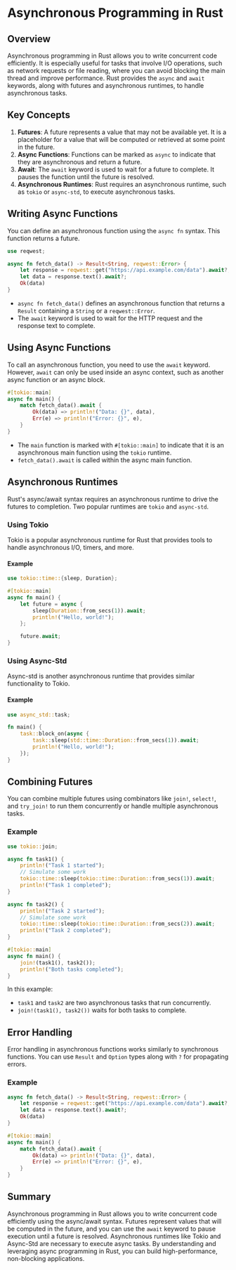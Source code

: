 # Asynchronous Programming in Rust

## Overview

Asynchronous programming in Rust allows you to write concurrent code efficiently. It is especially useful for tasks that involve I/O operations, such as network requests or file reading, where you can avoid blocking the main thread and improve performance. Rust provides the `async` and `await` keywords, along with futures and asynchronous runtimes, to handle asynchronous tasks.

## Key Concepts

1. **Futures**: A future represents a value that may not be available yet. It is a placeholder for a value that will be computed or retrieved at some point in the future.
2. **Async Functions**: Functions can be marked as `async` to indicate that they are asynchronous and return a future.
3. **Await**: The `await` keyword is used to wait for a future to complete. It pauses the function until the future is resolved.
4. **Asynchronous Runtimes**: Rust requires an asynchronous runtime, such as `tokio` or `async-std`, to execute asynchronous tasks.

## Writing Async Functions

You can define an asynchronous function using the `async fn` syntax. This function returns a future.

```rust
use reqwest;

async fn fetch_data() -> Result<String, reqwest::Error> {
    let response = reqwest::get("https://api.example.com/data").await?;
    let data = response.text().await?;
    Ok(data)
}
```

- `async fn fetch_data()` defines an asynchronous function that returns a `Result` containing a `String` or a `reqwest::Error`.
- The `await` keyword is used to wait for the HTTP request and the response text to complete.

## Using Async Functions

To call an asynchronous function, you need to use the `await` keyword. However, `await` can only be used inside an async context, such as another async function or an async block.

```rust
#[tokio::main]
async fn main() {
    match fetch_data().await {
        Ok(data) => println!("Data: {}", data),
        Err(e) => println!("Error: {}", e),
    }
}
```

- The `main` function is marked with `#[tokio::main]` to indicate that it is an asynchronous main function using the `tokio` runtime.
- `fetch_data().await` is called within the async main function.

## Asynchronous Runtimes

Rust's async/await syntax requires an asynchronous runtime to drive the futures to completion. Two popular runtimes are `tokio` and `async-std`.

### Using Tokio

Tokio is a popular asynchronous runtime for Rust that provides tools to handle asynchronous I/O, timers, and more.

#### Example

```rust
use tokio::time::{sleep, Duration};

#[tokio::main]
async fn main() {
    let future = async {
        sleep(Duration::from_secs(1)).await;
        println!("Hello, world!");
    };

    future.await;
}
```

### Using Async-Std

Async-std is another asynchronous runtime that provides similar functionality to Tokio.

#### Example

```rust
use async_std::task;

fn main() {
    task::block_on(async {
        task::sleep(std::time::Duration::from_secs(1)).await;
        println!("Hello, world!");
    });
}
```

## Combining Futures

You can combine multiple futures using combinators like `join!`, `select!`, and `try_join!` to run them concurrently or handle multiple asynchronous tasks.

### Example

```rust
use tokio::join;

async fn task1() {
    println!("Task 1 started");
    // Simulate some work
    tokio::time::sleep(tokio::time::Duration::from_secs(1)).await;
    println!("Task 1 completed");
}

async fn task2() {
    println!("Task 2 started");
    // Simulate some work
    tokio::time::sleep(tokio::time::Duration::from_secs(2)).await;
    println!("Task 2 completed");
}

#[tokio::main]
async fn main() {
    join!(task1(), task2());
    println!("Both tasks completed");
}
```

In this example:

- `task1` and `task2` are two asynchronous tasks that run concurrently.
- `join!(task1(), task2())` waits for both tasks to complete.

## Error Handling

Error handling in asynchronous functions works similarly to synchronous functions. You can use `Result` and `Option` types along with `?` for propagating errors.

### Example

```rust
async fn fetch_data() -> Result<String, reqwest::Error> {
    let response = reqwest::get("https://api.example.com/data").await?;
    let data = response.text().await?;
    Ok(data)
}

#[tokio::main]
async fn main() {
    match fetch_data().await {
        Ok(data) => println!("Data: {}", data),
        Err(e) => println!("Error: {}", e),
    }
}
```

## Summary

Asynchronous programming in Rust allows you to write concurrent code efficiently using the async/await syntax. Futures represent values that will be computed in the future, and you can use the `await` keyword to pause execution until a future is resolved. Asynchronous runtimes like Tokio and Async-Std are necessary to execute async tasks. By understanding and leveraging async programming in Rust, you can build high-performance, non-blocking applications.
